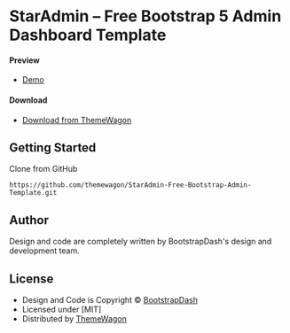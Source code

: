 # StarAdmin – Free Bootstrap 5 Admin Dashboard Template

#### Preview

 - [Demo](https://themewagon.github.io/StarAdmin-Free-Bootstrap-Admin-Template/)

#### Download
 - [Download from ThemeWagon](https://themewagon.com/themes/free-bootstrap-4-admin-dashboard-template-download/)
 
 
## Getting Started

Clone from GitHub 
```
https://github.com/themewagon/StarAdmin-Free-Bootstrap-Admin-Template.git
```

## Author

Design and code are completely written by BootstrapDash's design and development team.  


## License

 - Design and Code is Copyright &copy; [BootstrapDash](/https://www.bootstrapdash.com/)
 - Licensed under [MIT]
 - Distributed by [ThemeWagon](https://themewagon.com)

